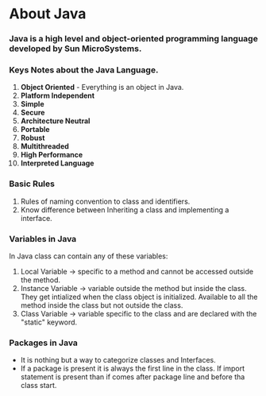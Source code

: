 # About Java

### Java is a high level and object-oriented programming language developed by Sun MicroSystems.  

  
### Keys Notes about the Java Language.
1. <b>Object Oriented</b> - Everything is an object in Java.
1. <b>Platform Independent</b>
1. <b>Simple</b>
1. <b>Secure</b>
1. <b>Architecture Neutral</b>
1. <b>Portable</b>
1. <b>Robust</b>
1. <b>Multithreaded</b>
1. <b>High Performance</b>
1. <b>Interpreted Language</b>


### Basic Rules
1. Rules of naming convention to class and identifiers.
1. Know difference between Inheriting a class and implementing a interface.

### Variables in Java
In Java class can contain any of these variables:
1. Local Variable -> specific to a method and cannot be accessed outside the method.
1. Instance Variable -> variable outside the method but inside the class. They get intialized when the class object is initialized. Available to all the method inside the class but not outside the class.
1. Class Variable -> variable specific to the class and are declared with the "static" keyword.

### Packages in Java
- It is nothing but a way to categorize classes and Interfaces.
- If a package is present it is always the first line in the class. If import statement is present than if comes after package line and before tha class start.
